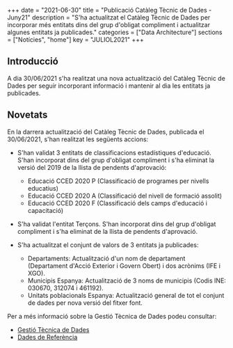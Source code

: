 +++
date        = "2021-06-30"
title       = "Publicació Catàleg Tècnic de Dades - Juny21"
description = "S'ha actualitzat el Catàleg Tècnic de Dades per incorporar més entitats dins del grup d'obligat compliment i actualitzar algunes entitats ja publicades."
categories  = ["Data Architecture"]
sections    = ["Notícies", "home"]
key = "JULIOL2021"
+++

## Introducció

A dia 30/06/2021 s'ha realitzat una nova actualització del Catàleg Tècnic de Dades per seguir incorporant informació i mantenir al dia les entitats ja publicades.
 
## Novetats

En la darrera actualització del Catàleg Tècnic de Dades, publicada el 30/06/2021, s'han realitzat les següents accions:

- S'han validat 3 entitats de classificacions estadístiques d'educació. S'han incorporat dins del grup d'obligat compliment i s'ha eliminat la versió del 2019 de la llista de pendents d'aprovació:
  - Educació CCED 2020 P (Classificació de programes per nivells educatius)
  - Educació CCED 2020 A (Classificació del nivell de formació assolit)
  - Educació CCED 2020 F (Classificació dels camps d'educació i capacitació)
  
- S'ha validat l'entitat Terçons. S'han incorporat dins del grup d'obligat compliment i s'ha eliminat de la llista de pendents d'aprovació.
  
- S'ha actualitzat el conjunt de valors de 3 entitats ja publicades:
  - Departaments: Actualització d'un nom de departament (Departament d'Acció Exterior i Govern Obert) i dos acrònims (IFE i XGO).
  - Municipis Espanya: Actualització de 3 noms de municipis (Codis INE: 030670, 312074 i 461192).
  - Unitats poblacionals Espanya: Actualització general de tot el conjunt de dades per nova versió del fitxer font.
  


Per a més informació sobre la Gestió Tècnica de Dades podeu consultar:

* [Gestió Tècnica de Dades](https://canigo.ctti.gencat.cat/dadesref/gestiodades/)
* [Dades de Referència](https://canigo.ctti.gencat.cat/dadesref/dadesref/)

